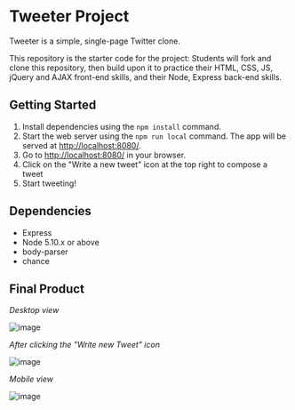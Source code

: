 # Tweeter Project

Tweeter is a simple, single-page Twitter clone.

This repository is the starter code for the project: Students will fork and clone this repository, then build upon it to practice their HTML, CSS, JS, jQuery and AJAX front-end skills, and their Node, Express back-end skills.

## Getting Started


1. Install dependencies using the `npm install` command.
2. Start the web server using the `npm run local` command. The app will be served at <http://localhost:8080/>.
3. Go to <http://localhost:8080/> in your browser.
4. Click on the "Write a new tweet" icon at the top right to compose a tweet
5. Start tweeting!

## Dependencies

- Express
- Node 5.10.x or above
- body-parser
- chance

## Final Product
<em>Desktop view</em>

![image](https://user-images.githubusercontent.com/63982069/168379837-99665c6c-2744-4eca-ba76-4620fce47c5f.png)

<em>After clicking the "Write new Tweet" icon</em>

![image](https://user-images.githubusercontent.com/63982069/168381217-06b3ec8b-adaa-4fe9-aad5-881a5fbcc8e2.png)

<em>Mobile view</em>

![image](https://user-images.githubusercontent.com/63982069/168380073-9201aad0-1eba-48ed-8a66-832f4c81679f.png)

